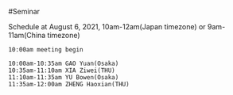 #Seminar 

Schedule at August 6, 2021, 10am-12am(Japan timezone) or 9am-11am(China timezone)

    10:00am meeting begin
    
    10:00am-10:35am GAO Yuan(Osaka)
    10:35am-11:10am XIA Ziwei(THU)
    11:10am-11:35am YU Bowen(Osaka)
    11:35am-12:00am ZHENG Haoxian(THU)





